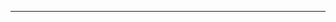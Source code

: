 ---

[//]: # (layout: page)

[//]: # (title: submenus)

[//]: # (nav: true)

[//]: # (nav_order: 7)

[//]: # (dropdown: true)

[//]: # (children:)

[//]: # (    - title: publications)

[//]: # (      permalink: /publications/)

[//]: # (    - title: divider)

[//]: # (    - title: projects)

[//]: # (      permalink: /projects/)

[//]: # (---)
